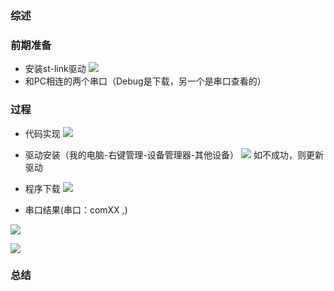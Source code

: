 ### 综述


### 前期准备
* 安装st-link驱动
![](https://upload-images.jianshu.io/upload_images/4340772-0c9ed85dbc01b2fc.png?imageMogr2/auto-orient/strip%7CimageView2/2/w/1240)
* 和PC相连的两个串口（Debug是下载，另一个是串口查看的）

### 过程
* 代码实现
![](https://upload-images.jianshu.io/upload_images/4340772-18e096fe831609b4.png?imageMogr2/auto-orient/strip%7CimageView2/2/w/1240)
* 驱动安装（我的电脑-右键管理-设备管理器-其他设备）
![](https://upload-images.jianshu.io/upload_images/4340772-2927a94d921ac47d.png?imageMogr2/auto-orient/strip%7CimageView2/2/w/1240)
如不成功，则更新驱动

* 程序下载
![](https://upload-images.jianshu.io/upload_images/4340772-74bbb1bbc1e22313.png?imageMogr2/auto-orient/strip%7CimageView2/2/w/1240)

* 串口结果(串口：comXX ,)

![](https://upload-images.jianshu.io/upload_images/4340772-9af47a394b8b73ea.png?imageMogr2/auto-orient/strip%7CimageView2/2/w/1240)


![](https://upload-images.jianshu.io/upload_images/4340772-f3e1644ae0f115a3.png?imageMogr2/auto-orient/strip%7CimageView2/2/w/1240)

### 总结